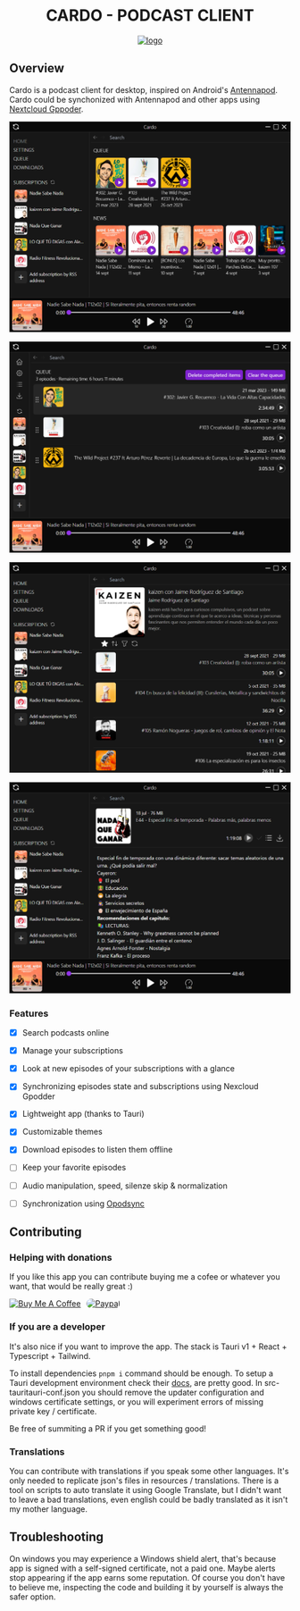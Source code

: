 <h1 align="center">CARDO - PODCAST CLIENT</h1>
<p align="center">
    <a href="https://n0vella.github.io">
        <img src="https://raw.githubusercontent.com/n0vella/cardo/master/src-tauri/icons/icon.png" alt="logo" width="256" height="256" />
    </a>
</p>

## Overview

Cardo is a podcast client for desktop, inspired on Android's [Antennapod](https://antennapod.org/). Cardo could be synchonized with Antennapod and other apps using [Nextcloud Gppoder](https://github.com/thrillfall/nextcloud-gpodder/).

![1](assets/readme/1.png)

![2](assets/readme/2.png)

![3](assets/readme/3.png)

![4](assets/readme/4.png)

### Features

- [X] Search podcasts online
- [X] Manage your subscriptions
- [X] Look at new episodes of your subscriptions with a glance
- [X] Synchronizing episodes state and subscriptions using Nexcloud Gpodder
- [X] Lightweight app (thanks to Tauri)
- [X] Customizable themes
- [X] Download episodes to listen them offline
- [ ] Keep your favorite episodes
- [ ] Audio manipulation, speed, silenze skip & normalization
- [ ] Synchronization using [Opodsync](https://github.com/kd2org/opodsync)



## Contributing

### Helping with donations

If you like this app you can contribute buying me a cofee or whatever you want, that would be really great :)

<div style="display: inline-flex; gap: 10px; align-items: center">
    <a href="https://www.buymeacoffee.com/n0vella" target="_blank" rel="noopener">
        <img src="https://cdn.buymeacoffee.com/buttons/v2/default-yellow.png" alt="Buy Me A Coffee" style="height: 60px !important;width: 217px !important;"
        >
    </a>
    <a href="https://www.paypal.com/paypalme/adriannovella" target="_blank" rel="noopener">
        <img src="https://www.paypalobjects.com/webstatic/icon/pp196.png" alt="Paypal" width="60" height="60" style="border-radius: 10px" />
    </a>
</div>

### If you are a developer

It's also nice if you want to improve the app. The stack is Tauri v1 + React + Typescript + Tailwind.

To install dependencies `pnpm i` command should be enough. To setup a Tauri development environment check their [docs](https://tauri.app/v1/guides/getting-started/prerequisites), are pretty good.
In src-tauritauri-conf.json you should remove the updater configuration and windows certificate settings, or you will experiment errors of missing private key / certificate.

Be free of summiting a PR if you get something good!

### Translations

You can contribute with translations if you speak some other languages.
It's only needed to replicate json's files in resources / translations. There is a tool on scripts to auto translate it using Google Translate, but I didn't want to leave a bad translations, even english could be badly translated as it isn't my mother language.

## Troubleshooting

On windows you may experience a Windows shield alert, that's because app is signed with a self-signed certificate, not a paid one. Maybe alerts stop appearing if the app earns some reputation. Of course you don't have to believe me, inspecting the code and building it by yourself is always the safer option.